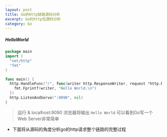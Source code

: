 ```yaml
---
layout: post
title: Go的Http链路源码分析
excerpt: Go的http包源码分析
category: Go
---
```


##### HelloWorld

```go
package main
import (
  "net/http"
  "fmt"
)

func main() {
  http.HandleFunc("/", func(writer http.ResponseWriter, request *http.Request) {
    fmt.Fprintf(writer, "Hello World.\n")
  })
  http.ListenAndServe(":9090", nil)
}
```

> 运行 & localhost:9090 浏览器将输出 `Hello World` 可以看到Go写一个Web Server非常简单

- 下面将从源码的角度分析go的http请求整个链路的完整过程
